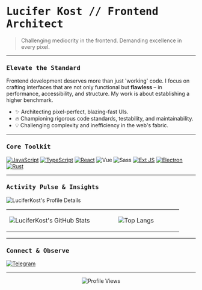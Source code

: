 # <samp>Lucifer Kost // Frontend Architect</samp>

> Challenging mediocrity in the frontend. Demanding excellence in every pixel.

---

### <samp>Elevate the Standard</samp>

Frontend development deserves more than just 'working' code. I focus on crafting interfaces that are not only functional but **flawless** – in performance, accessibility, and structure. My work is about establishing a higher benchmark.

*   ✨ Architecting pixel-perfect, blazing-fast UIs.
*   🔥 Championing rigorous code standards, testability, and maintainability.
*   💡 Challenging complexity and inefficiency in the web's fabric.

---

### <samp>Core Toolkit</samp>

<p align="left"> 
  <!-- Main Frontend Technology -->
  <a href="https://developer.mozilla.org/en-US/docs/Web/JavaScript" target="_blank"><img src="https://img.shields.io/badge/JavaScript-F7DF1E?style=for-the-badge&logo=javascript&logoColor=black" alt="JavaScript"></a>
  <a href="https://www.typescriptlang.org/" target="_blank"><img src="https://img.shields.io/badge/TypeScript-3178C6?style=for-the-badge&logo=typescript&logoColor=white" alt="TypeScript"></a>
  <a href="https://reactjs.org/" target="_blank"><img src="https://img.shields.io/badge/React-61DAFB?style=for-the-badge&logo=react&logoColor=black" alt="React"></a>
  <img src="https://img.shields.io/badge/Vue.js-4FC08D?style=for-the-badge&logo=vue.js&logoColor=white" alt="Vue"/>
  <img src="https://img.shields.io/badge/Sass-CC6699?style=for-the-badge&logo=sass&logoColor=white" alt="Sass"/>
  <a href="https://www.sencha.com/products/extjs/" target="_blank"><img src="https://img.shields.io/badge/Ext_JS-73B549?style=for-the-badge&logo=sencha&logoColor=white" alt="Ext JS"></a>
  <!-- Desktop & Systems -->
  <a href="https://www.electronjs.org/" target="_blank"><img src="https://img.shields.io/badge/Electron-47848F?style=for-the-badge&logo=electron&logoColor=white" alt="Electron"></a>
  <a href="https://www.rust-lang.org/" target="_blank"><img src="https://img.shields.io/badge/Rust-000000?style=for-the-badge&logo=rust&logoColor=white" alt="Rust"></a>
</p>

---

### <samp>Activity Pulse & Insights</samp>

<p align="left">
  <img src="https://github-profile-summary-cards.vercel.app/api/cards/profile-details?username=LuciferKost&theme=github_dark&hide_border=true&border_radius=0" alt="LuciferKost's Profile Details" />
</p>

<table width="100%">
  <tr>
    <td width="50%" valign="top">
      <p align="center">
        <img src="https://github-readme-stats.vercel.app/api?username=LuciferKost&show_icons=true&theme=github_dark&include_all_commits=true&count_private=true&hide_border=true&border_radius=0" alt="LuciferKost's GitHub Stats" />
      </p>
    </td>
    <td width="50%" valign="top">
      <p align="center">
        <img src="https://github-readme-stats.vercel.app/api/top-langs/?username=LuciferKost&layout=compact&theme=github_dark&hide_border=true&border_radius=0&langs_count=8" alt="Top Langs" />
      </p>
    </td>
  </tr>
</table>

---

### <samp>Connect & Observe</samp>

<p align="left">
  <a href="https://t.me/lucifer_kost" target="_blank"><img src="https://img.shields.io/badge/Telegram-2CA5E0?style=for-the-badge&logo=telegram&logoColor=white" alt="Telegram"></a>
</p>

---

<p align="center"> 
  <img src="https://komarev.com/ghpvc/?username=luciferkost&style=for-the-badge" alt="Profile Views" />
</p>
